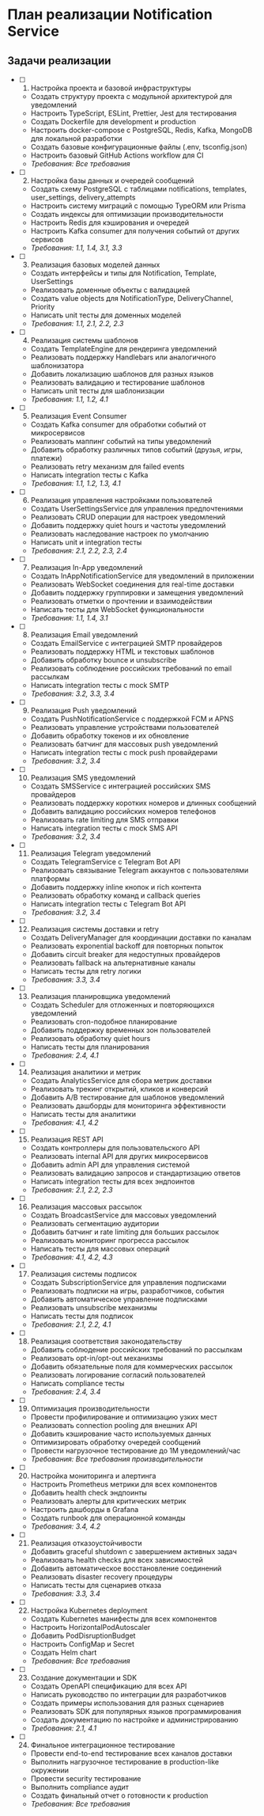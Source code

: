 # План реализации Notification Service

## Задачи реализации

- [ ] 1. Настройка проекта и базовой инфраструктуры
  - Создать структуру проекта с модульной архитектурой для уведомлений
  - Настроить TypeScript, ESLint, Prettier, Jest для тестирования
  - Создать Dockerfile для development и production
  - Настроить docker-compose с PostgreSQL, Redis, Kafka, MongoDB для локальной разработки
  - Создать базовые конфигурационные файлы (.env, tsconfig.json)
  - Настроить базовый GitHub Actions workflow для CI
  - _Требования: Все требования_

- [ ] 2. Настройка базы данных и очередей сообщений
  - Создать схему PostgreSQL с таблицами notifications, templates, user_settings, delivery_attempts
  - Настроить систему миграций с помощью TypeORM или Prisma
  - Создать индексы для оптимизации производительности
  - Настроить Redis для кэширования и очередей
  - Настроить Kafka consumer для получения событий от других сервисов
  - _Требования: 1.1, 1.4, 3.1, 3.3_

- [ ] 3. Реализация базовых моделей данных
  - Создать интерфейсы и типы для Notification, Template, UserSettings
  - Реализовать доменные объекты с валидацией
  - Создать value objects для NotificationType, DeliveryChannel, Priority
  - Написать unit тесты для доменных моделей
  - _Требования: 1.1, 2.1, 2.2, 2.3_

- [ ] 4. Реализация системы шаблонов
  - Создать TemplateEngine для рендеринга уведомлений
  - Реализовать поддержку Handlebars или аналогичного шаблонизатора
  - Добавить локализацию шаблонов для разных языков
  - Реализовать валидацию и тестирование шаблонов
  - Написать unit тесты для шаблонизации
  - _Требования: 1.1, 1.2, 4.1_

- [ ] 5. Реализация Event Consumer
  - Создать Kafka consumer для обработки событий от микросервисов
  - Реализовать маппинг событий на типы уведомлений
  - Добавить обработку различных типов событий (друзья, игры, платежи)
  - Реализовать retry механизм для failed events
  - Написать integration тесты с Kafka
  - _Требования: 1.1, 1.2, 1.3, 4.1_

- [ ] 6. Реализация управления настройками пользователей
  - Создать UserSettingsService для управления предпочтениями
  - Реализовать CRUD операции для настроек уведомлений
  - Добавить поддержку quiet hours и частоты уведомлений
  - Реализовать наследование настроек по умолчанию
  - Написать unit и integration тесты
  - _Требования: 2.1, 2.2, 2.3, 2.4_

- [ ] 7. Реализация In-App уведомлений
  - Создать InAppNotificationService для уведомлений в приложении
  - Реализовать WebSocket соединения для real-time доставки
  - Добавить поддержку группировки и замещения уведомлений
  - Реализовать отметки о прочтении и взаимодействии
  - Написать тесты для WebSocket функциональности
  - _Требования: 1.1, 1.4, 3.1_

- [ ] 8. Реализация Email уведомлений
  - Создать EmailService с интеграцией SMTP провайдеров
  - Реализовать поддержку HTML и текстовых шаблонов
  - Добавить обработку bounce и unsubscribe
  - Реализовать соблюдение российских требований по email рассылкам
  - Написать integration тесты с mock SMTP
  - _Требования: 3.2, 3.3, 3.4_

- [ ] 9. Реализация Push уведомлений
  - Создать PushNotificationService с поддержкой FCM и APNS
  - Реализовать управление устройствами пользователей
  - Добавить обработку токенов и их обновление
  - Реализовать батчинг для массовых push уведомлений
  - Написать integration тесты с mock push провайдерами
  - _Требования: 3.2, 3.4_

- [ ] 10. Реализация SMS уведомлений
  - Создать SMSService с интеграцией российских SMS провайдеров
  - Реализовать поддержку коротких номеров и длинных сообщений
  - Добавить валидацию российских номеров телефонов
  - Реализовать rate limiting для SMS отправки
  - Написать integration тесты с mock SMS API
  - _Требования: 3.2, 3.4_

- [ ] 11. Реализация Telegram уведомлений
  - Создать TelegramService с Telegram Bot API
  - Реализовать связывание Telegram аккаунтов с пользователями платформы
  - Добавить поддержку inline кнопок и rich контента
  - Реализовать обработку команд и callback queries
  - Написать integration тесты с Telegram Bot API
  - _Требования: 3.2, 3.4_

- [ ] 12. Реализация системы доставки и retry
  - Создать DeliveryManager для координации доставки по каналам
  - Реализовать exponential backoff для повторных попыток
  - Добавить circuit breaker для недоступных провайдеров
  - Реализовать fallback на альтернативные каналы
  - Написать тесты для retry логики
  - _Требования: 3.3, 3.4_

- [ ] 13. Реализация планировщика уведомлений
  - Создать Scheduler для отложенных и повторяющихся уведомлений
  - Реализовать cron-подобное планирование
  - Добавить поддержку временных зон пользователей
  - Реализовать обработку quiet hours
  - Написать тесты для планирования
  - _Требования: 2.4, 4.1_

- [ ] 14. Реализация аналитики и метрик
  - Создать AnalyticsService для сбора метрик доставки
  - Реализовать трекинг открытий, кликов и конверсий
  - Добавить A/B тестирование для шаблонов уведомлений
  - Реализовать дашборды для мониторинга эффективности
  - Написать тесты для аналитики
  - _Требования: 4.1, 4.2_

- [ ] 15. Реализация REST API
  - Создать контроллеры для пользовательского API
  - Реализовать internal API для других микросервисов
  - Добавить admin API для управления системой
  - Реализовать валидацию запросов и стандартизацию ответов
  - Написать integration тесты для всех эндпоинтов
  - _Требования: 2.1, 2.2, 2.3_

- [ ] 16. Реализация массовых рассылок
  - Создать BroadcastService для массовых уведомлений
  - Реализовать сегментацию аудитории
  - Добавить батчинг и rate limiting для больших рассылок
  - Реализовать мониторинг прогресса рассылок
  - Написать тесты для массовых операций
  - _Требования: 4.1, 4.2, 4.3_

- [ ] 17. Реализация системы подписок
  - Создать SubscriptionService для управления подписками
  - Реализовать подписки на игры, разработчиков, события
  - Добавить автоматическое управление подписками
  - Реализовать unsubscribe механизмы
  - Написать тесты для подписок
  - _Требования: 2.1, 2.2, 4.1_

- [ ] 18. Реализация соответствия законодательству
  - Добавить соблюдение российских требований по рассылкам
  - Реализовать opt-in/opt-out механизмы
  - Добавить обязательные поля для коммерческих рассылок
  - Реализовать логирование согласий пользователей
  - Написать compliance тесты
  - _Требования: 2.4, 3.4_

- [ ] 19. Оптимизация производительности
  - Провести профилирование и оптимизацию узких мест
  - Реализовать connection pooling для внешних API
  - Добавить кэширование часто используемых данных
  - Оптимизировать обработку очередей сообщений
  - Провести нагрузочное тестирование до 1M уведомлений/час
  - _Требования: Все требования производительности_

- [ ] 20. Настройка мониторинга и алертинга
  - Настроить Prometheus метрики для всех компонентов
  - Добавить health check эндпоинты
  - Реализовать алерты для критических метрик
  - Настроить дашборды в Grafana
  - Создать runbook для операционной команды
  - _Требования: 3.4, 4.2_

- [ ] 21. Реализация отказоустойчивости
  - Добавить graceful shutdown с завершением активных задач
  - Реализовать health checks для всех зависимостей
  - Добавить автоматическое восстановление соединений
  - Реализовать disaster recovery процедуры
  - Написать тесты для сценариев отказа
  - _Требования: 3.3, 3.4_

- [ ] 22. Настройка Kubernetes deployment
  - Создать Kubernetes манифесты для всех компонентов
  - Настроить HorizontalPodAutoscaler
  - Добавить PodDisruptionBudget
  - Настроить ConfigMap и Secret
  - Создать Helm chart
  - _Требования: Все требования_

- [ ] 23. Создание документации и SDK
  - Создать OpenAPI спецификацию для всех API
  - Написать руководство по интеграции для разработчиков
  - Создать примеры использования для разных сценариев
  - Реализовать SDK для популярных языков программирования
  - Создать документацию по настройке и администрированию
  - _Требования: 2.1, 4.1_

- [ ] 24. Финальное интеграционное тестирование
  - Провести end-to-end тестирование всех каналов доставки
  - Выполнить нагрузочное тестирование в production-like окружении
  - Провести security тестирование
  - Выполнить compliance аудит
  - Создать финальный отчет о готовности к production
  - _Требования: Все требования_